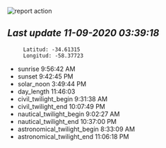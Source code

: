 ![report action](https://github.com/matiasz8/actions-for-reports/workflows/report%20action/badge.svg?branch=develop) 


## *****Last update 11-09-2020 03:39:18*****



		 Latitud: -34.61315
		 Longitud: -58.37723

 - sunrise 	 9:56:42 AM
 - sunset 	 9:42:45 PM
 - solar_noon 	 3:49:44 PM
 - day_length 	 11:46:03
 - civil_twilight_begin 	 9:31:38 AM
 - civil_twilight_end 	 10:07:49 PM
 - nautical_twilight_begin 	 9:02:27 AM
 - nautical_twilight_end 	 10:37:00 PM
 - astronomical_twilight_begin 	 8:33:09 AM
 - astronomical_twilight_end 	 11:06:18 PM
